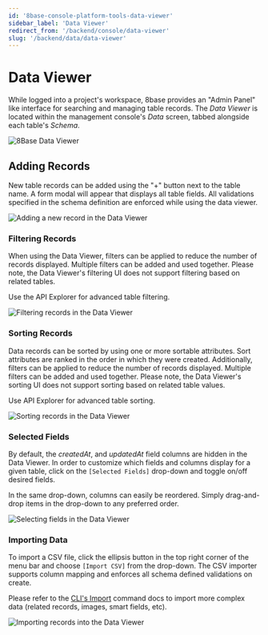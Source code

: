 ```yaml
---
id: '8base-console-platform-tools-data-viewer'
sidebar_label: 'Data Viewer'
redirect_from: '/backend/console/data-viewer'
slug: '/backend/data/data-viewer'
---
```


# Data Viewer

While logged into a project's workspace, 8base provides an "Admin Panel" like interface for searching and managing table records. The _Data Viewer_ is located within the management console's _Data_ screen, tabbed alongside each table's _Schema_.

![8Base Data Viewer](./images/data-viewer.png)

## Adding Records

New table records can be added using the "+" button next to the table name. A form modal will appear that displays all table fields. All validations specified in the schema definition are enforced while using the data viewer.

![Adding a new record in the Data Viewer](./images/data-viewer-add.png)

### Filtering Records

When using the Data Viewer, filters can be applied to reduce the number of records displayed. Multiple filters can be added and used together. Please note, the Data Viewer's filtering UI does not support filtering based on related tables.

Use the API Explorer for advanced table filtering.

![Filtering records in the Data Viewer](./images/data-viewer-filtering.png)

### Sorting Records

Data records can be sorted by using one or more sortable attributes. Sort attributes are ranked in the order in which they were created. Additionally, filters can be applied to reduce the number of records displayed. Multiple filters can be added and used together. Please note, the Data Viewer's sorting UI does not support sorting based on related table values.

Use API Explorer for advanced table sorting.

![Sorting records in the Data Viewer](./images/data-viewer-sorting.png)

### Selected Fields

By default, the _createdAt_, and _updatedAt_ field columns are hidden in the Data Viewer. In order to customize which fields and columns display for a given table, click on the `[Selected Fields]` drop-down and toggle on/off desired fields.

In the same drop-down, columns can easily be reordered. Simply drag-and-drop items in the drop-down to any preferred order.

![Selecting fields in the Data Viewer](./images/data-viewer-selected-fields.png)

### Importing Data

To import a CSV file, click the ellipsis button in the top right corner of the menu bar and choose `[Import CSV]` from the drop-down. The CSV importer supports column mapping and enforces all schema defined validations on create.

Please refer to the [CLI's Import](/projects/backend/development-tools/cli/commands#import) command docs to import more complex data (related records, images, smart fields, etc).

![Importing records into the Data Viewer](./images/data-viewer-import.gif)
